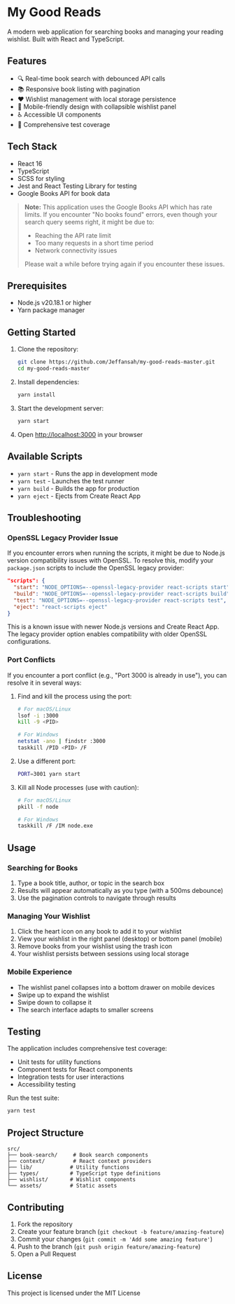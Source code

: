 # My Good Reads

A modern web application for searching books and managing your reading wishlist. Built with React and TypeScript.

## Features

- 🔍 Real-time book search with debounced API calls
- 📚 Responsive book listing with pagination
- ❤️ Wishlist management with local storage persistence
- 📱 Mobile-friendly design with collapsible wishlist panel
- ♿ Accessible UI components
- 🧪 Comprehensive test coverage

## Tech Stack

- React 16
- TypeScript
- SCSS for styling
- Jest and React Testing Library for testing
- Google Books API for book data

> **Note:** This application uses the Google Books API which has rate limits. If you encounter "No books found" errors, even though your search query seems right, it might be due to:
>
> - Reaching the API rate limit
> - Too many requests in a short time period
> - Network connectivity issues
>
> Please wait a while before trying again if you encounter these issues.

## Prerequisites

- Node.js v20.18.1 or higher
- Yarn package manager

## Getting Started

1. Clone the repository:

   ```bash
   git clone https://github.com/Jeffansah/my-good-reads-master.git
   cd my-good-reads-master
   ```

2. Install dependencies:

   ```bash
   yarn install
   ```

3. Start the development server:

   ```bash
   yarn start
   ```

4. Open [http://localhost:3000](http://localhost:3000) in your browser

## Available Scripts

- `yarn start` - Runs the app in development mode
- `yarn test` - Launches the test runner
- `yarn build` - Builds the app for production
- `yarn eject` - Ejects from Create React App

## Troubleshooting

### OpenSSL Legacy Provider Issue

If you encounter errors when running the scripts, it might be due to Node.js version compatibility issues with OpenSSL. To resolve this, modify your `package.json` scripts to include the OpenSSL legacy provider:

```json
"scripts": {
  "start": "NODE_OPTIONS=--openssl-legacy-provider react-scripts start",
  "build": "NODE_OPTIONS=--openssl-legacy-provider react-scripts build",
  "test": "NODE_OPTIONS=--openssl-legacy-provider react-scripts test",
  "eject": "react-scripts eject"
}
```

This is a known issue with newer Node.js versions and Create React App. The legacy provider option enables compatibility with older OpenSSL configurations.

### Port Conflicts

If you encounter a port conflict (e.g., "Port 3000 is already in use"), you can resolve it in several ways:

1. Find and kill the process using the port:

   ```bash
   # For macOS/Linux
   lsof -i :3000
   kill -9 <PID>

   # For Windows
   netstat -ano | findstr :3000
   taskkill /PID <PID> /F
   ```

2. Use a different port:

   ```bash
   PORT=3001 yarn start
   ```

3. Kill all Node processes (use with caution):

   ```bash
   # For macOS/Linux
   pkill -f node

   # For Windows
   taskkill /F /IM node.exe
   ```

## Usage

### Searching for Books

1. Type a book title, author, or topic in the search box
2. Results will appear automatically as you type (with a 500ms debounce)
3. Use the pagination controls to navigate through results

### Managing Your Wishlist

1. Click the heart icon on any book to add it to your wishlist
2. View your wishlist in the right panel (desktop) or bottom panel (mobile)
3. Remove books from your wishlist using the trash icon
4. Your wishlist persists between sessions using local storage

### Mobile Experience

- The wishlist panel collapses into a bottom drawer on mobile devices
- Swipe up to expand the wishlist
- Swipe down to collapse it
- The search interface adapts to smaller screens

## Testing

The application includes comprehensive test coverage:

- Unit tests for utility functions
- Component tests for React components
- Integration tests for user interactions
- Accessibility testing

Run the test suite:

```bash
yarn test
```

## Project Structure

```
src/
├── book-search/     # Book search components
├── context/         # React context providers
├── lib/            # Utility functions
├── types/          # TypeScript type definitions
├── wishlist/       # Wishlist components
└── assets/         # Static assets
```

## Contributing

1. Fork the repository
2. Create your feature branch (`git checkout -b feature/amazing-feature`)
3. Commit your changes (`git commit -m 'Add some amazing feature'`)
4. Push to the branch (`git push origin feature/amazing-feature`)
5. Open a Pull Request

## License

This project is licensed under the MIT License
